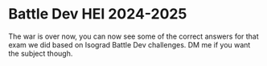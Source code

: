 # Battle Dev HEI 2024-2025

The war is over now, you can now see some of the correct answers for that exam we did based on Isograd Battle Dev challenges. DM me if you want the subject though. 
